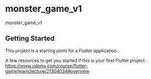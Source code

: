 # monster_game_v1

monster_game_v1

## Getting Started

This project is a starting point for a Flutter application.

A few resources to get you started if this is your first Flutter project:
https://www.udemy.com/course/flutter-game/learn/lecture/21304034#overview 
